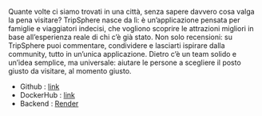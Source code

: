 Quante volte ci siamo trovati in una città, senza sapere davvero cosa valga la pena visitare? TripSphere nasce da lì: 
è un’applicazione pensata per famiglie e viaggiatori indecisi, 
che vogliono scoprire le attrazioni migliori in base all’esperienza 
reale di chi c’è già stato. Non solo recensioni: su TripSphere 
puoi commentare, condividere e lasciarti ispirare dalla community, 
tutto in un’unica applicazione. Dietro c’è un team solido e un’idea 
semplice, ma universale: aiutare le persone a scegliere il posto giusto 
da visitare, al momento giusto.


- Github : [link](https://github.com/edoardocortinovis/TripSphere)
- DockerHub : [link](https://hub.docker.com/repository/docker/edocorti/tripsphere/general)
- Backend : [Render](https://tripsphere-backend.onrender.com/)


